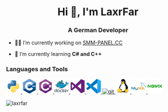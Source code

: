 <h1 align="center">Hi 👋, I'm LaxrFar</h1>
<h3 align="center">A German Developer</h3>


- 👨‍💻 I’m currently working on [SMM-PANEL.CC](https://smm-panel.cc)

- 🤔 I’m currently learning **C# and C++**

<h3 align="left">Languages and Tools</h3>
<p align="left">
    <a href="https://www.python.com" target="_blank"> <img src="https://raw.githubusercontent.com/devicons/devicon/master/icons/python/python-original.svg" alt="python" width="40" height="40" /> </a>
    <a href="https://www.w3schools.com/cpp/" target="_blank"> <img src="https://raw.githubusercontent.com/devicons/devicon/master/icons/cplusplus/cplusplus-original.svg" alt="cplusplus" width="40" height="40" /> </a>
    <a href="https://www.w3schools.com/cs" target="_blank"> <img src="https://github.com/devicons/devicon/raw/master/icons/csharp/csharp-original.svg" alt="csharp" width="40" height="40" /> </a>
    <a href="https://www.docker.com/" target="_blank"> <img src="https://raw.githubusercontent.com/devicons/devicon/master/icons/docker/docker-original-wordmark.svg" alt="docker" width="40" height="40" /> </a>
    <a href="https://visualstudio.microsoft.com/" target="_blank"> <img src="https://github.com/devicons/devicon/raw/master/icons/visualstudio/visualstudio-plain.svg" alt="visualstudio" width="40" height="40" /> </a>
    <a href="https://code.visualstudio.com/" target="_blank"> <img src="https://github.com/devicons/devicon/raw/master/icons/vscode/vscode-original.svg" alt="vscode" width="40" height="40" /> </a>
    <a href="https://git-scm.com/" target="_blank"> <img src="https://www.vectorlogo.zone/logos/git-scm/git-scm-icon.svg" alt="git" width="40" height="40" /> </a>
    <a href="https://www.linux.org/" target="_blank"> <img src="https://raw.githubusercontent.com/devicons/devicon/master/icons/linux/linux-original.svg" alt="linux" width="40" height="40" /> </a>
    <a href="https://www.mysql.com/" target="_blank"> <img src="https://raw.githubusercontent.com/devicons/devicon/master/icons/mysql/mysql-original-wordmark.svg" alt="mysql" width="40" height="40" /> </a>
    <a href="https://www.nginx.com" target="_blank"> <img src="https://raw.githubusercontent.com/devicons/devicon/master/icons/nginx/nginx-original.svg" alt="nginx" width="40" height="40" /> </a>
</p>


<p><img align="center" src="https://github-readme-stats.vercel.app/api/top-langs/?username=laxrfar&layout=donut-vertical&exclude_repo=File-Uploader,register" alt="laxrfar" /></p>
